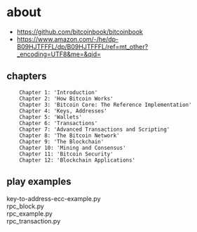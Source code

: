 # about 

* https://github.com/bitcoinbook/bitcoinbook
* https://www.amazon.com/-/he/dp-B09HJTFFFL/dp/B09HJTFFFL/ref=mt_other?_encoding=UTF8&me=&qid=


## chapters

```
    Chapter 1: 'Introduction'
    Chapter 2: 'How Bitcoin Works'
    Chapter 3: 'Bitcoin Core: The Reference Implementation'
    Chapter 4: 'Keys, Addresses'
    Chapter 5: 'Wallets'
    Chapter 6: 'Transactions'
    Chapter 7: 'Advanced Transactions and Scripting'
    Chapter 8: 'The Bitcoin Network'
    Chapter 9: 'The Blockchain'
    Chapter 10: 'Mining and Consensus'
    Chapter 11: 'Bitcoin Security'
    Chapter 12: 'Blockchain Applications'

```

## play examples 

key-to-address-ecc-example.py  
rpc_block.py  
rpc_example.py  
rpc_transaction.py

